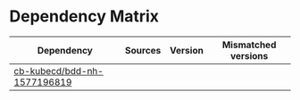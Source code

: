 # Dependency Matrix

Dependency | Sources | Version | Mismatched versions
---------- | ------- | ------- | -------------------
[cb-kubecd/bdd-nh-1577196819](https://github.com/cb-kubecd/bdd-nh-1577196819.git) |  | []() | 
